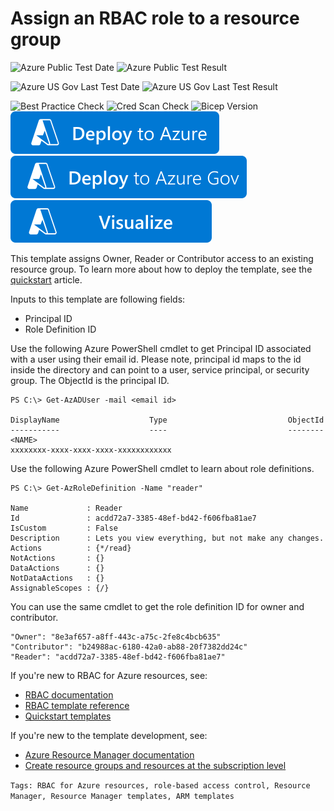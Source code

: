 # Assign an RBAC role to a resource group

![Azure Public Test Date](https://azurequickstartsservice.blob.core.windows.net/badges/quickstarts/microsoft.authorization/rbac-builtinrole-resourcegroup/PublicLastTestDate.svg)
![Azure Public Test Result](https://azurequickstartsservice.blob.core.windows.net/badges/quickstarts/microsoft.authorization/rbac-builtinrole-resourcegroup/PublicDeployment.svg)

![Azure US Gov Last Test Date](https://azurequickstartsservice.blob.core.windows.net/badges/quickstarts/microsoft.authorization/rbac-builtinrole-resourcegroup/FairfaxLastTestDate.svg)
![Azure US Gov Last Test Result](https://azurequickstartsservice.blob.core.windows.net/badges/quickstarts/microsoft.authorization/rbac-builtinrole-resourcegroup/FairfaxDeployment.svg)

![Best Practice Check](https://azurequickstartsservice.blob.core.windows.net/badges/quickstarts/microsoft.authorization/rbac-builtinrole-resourcegroup/BestPracticeResult.svg)
![Cred Scan Check](https://azurequickstartsservice.blob.core.windows.net/badges/quickstarts/microsoft.authorization/rbac-builtinrole-resourcegroup/CredScanResult.svg)
![Bicep Version](https://azurequickstartsservice.blob.core.windows.net/badges/quickstarts/microsoft.authorization/rbac-builtinrole-resourcegroup/BicepVersion.svg)
[![Deploy To Azure](https://raw.githubusercontent.com/Azure/azure-quickstart-templates/master/1-CONTRIBUTION-GUIDE/images/deploytoazure.svg?sanitize=true)](https://portal.azure.com/#create/Microsoft.Template/uri/https%3A%2F%2Fraw.githubusercontent.com%2FAzure%2Fazure-quickstart-templates%2Fmaster%2Fquickstarts%2Fmicrosoft.authorization%2Frbac-builtinrole-resourcegroup%2Fazuredeploy.json)
[![Deploy To Azure US Gov](https://raw.githubusercontent.com/Azure/azure-quickstart-templates/master/1-CONTRIBUTION-GUIDE/images/deploytoazuregov.svg?sanitize=true)](https://portal.azure.us/#create/Microsoft.Template/uri/https%3A%2F%2Fraw.githubusercontent.com%2FAzure%2Fazure-quickstart-templates%2Fmaster%2Fquickstarts%2Fmicrosoft.authorization%2Frbac-builtinrole-resourcegroup%2Fazuredeploy.json)
[![Visualize](https://raw.githubusercontent.com/Azure/azure-quickstart-templates/master/1-CONTRIBUTION-GUIDE/images/visualizebutton.svg?sanitize=true)](http://armviz.io/#/?load=https%3A%2F%2Fraw.githubusercontent.com%2FAzure%2Fazure-quickstart-templates%2Fmaster%2Fquickstarts%2Fmicrosoft.authorization%2Frbac-builtinrole-resourcegroup%2Fazuredeploy.json)

This template assigns Owner, Reader or Contributor access to an existing resource group. To learn more about how to deploy the template, see the [quickstart](https://docs.microsoft.com/azure/role-based-access-control/quickstart-role-assignments-template) article.

Inputs to this template are following fields:

- Principal ID
- Role Definition ID

Use the following Azure PowerShell cmdlet to get Principal ID associated with a user using their email id. Please note, principal id maps to the id inside the directory and can point to a user, service principal, or security group. The ObjectId is the principal ID.

```
PS C:\> Get-AzADUser -mail <email id>

DisplayName                    Type                           ObjectId
-----------                    ----                           --------
<NAME>                                                        xxxxxxxx-xxxx-xxxx-xxxx-xxxxxxxxxxxx
```

Use the following Azure PowerShell cmdlet to learn about role definitions.

```
PS C:\> Get-AzRoleDefinition -Name "reader"

Name             : Reader
Id               : acdd72a7-3385-48ef-bd42-f606fba81ae7
IsCustom         : False
Description      : Lets you view everything, but not make any changes.
Actions          : {*/read}
NotActions       : {}
DataActions      : {}
NotDataActions   : {}
AssignableScopes : {/}
```

You can use the same cmdlet to get the role definition ID for owner and contributor.

```
"Owner": "8e3af657-a8ff-443c-a75c-2fe8c4bcb635"
"Contributor": "b24988ac-6180-42a0-ab88-20f7382dd24c"
"Reader": "acdd72a7-3385-48ef-bd42-f606fba81ae7"
```

If you're new to RBAC for Azure resources, see:

- [RBAC documentation](https://docs.microsoft.com/azure/role-based-access-control/)
- [RBAC template reference](https://docs.microsoft.com/azure/templates/microsoft.authorization/allversions)
- [Quickstart templates](https://azure.microsoft.com/resources/templates/?resourceType=Microsoft.Authorization&pageNumber=1&sort=Popular)

If you're new to the template development, see:

- [Azure Resource Manager documentation](https://docs.microsoft.com/azure/azure-resource-manager/)
- [Create resource groups and resources at the subscription level](https://docs.microsoft.com/azure/azure-resource-manager/deploy-to-subscription#create-roles)

`Tags: RBAC for Azure resources, role-based access control, Resource Manager, Resource Manager templates, ARM templates`

